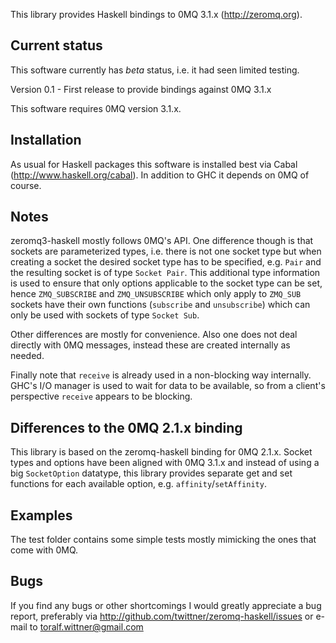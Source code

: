 This library provides Haskell bindings to 0MQ 3.1.x (http://zeromq.org).

Current status
--------------

This software currently has *beta* status, i.e. it had seen limited testing.

Version 0.1 - First release to provide bindings against 0MQ 3.1.x

This software requires 0MQ version 3.1.x.

Installation
------------

As usual for Haskell packages this software is installed best via Cabal
(http://www.haskell.org/cabal). In addition to GHC it depends on 0MQ of course.

Notes
-----

zeromq3-haskell mostly follows 0MQ's API. One difference though is that sockets
are parameterized types, i.e. there is not one socket type but when creating a
socket the desired socket type has to be specified, e.g. `Pair` and the
resulting socket is of type `Socket Pair`.
This additional type information is used to ensure that only options applicable
to the socket type can be set, hence `ZMQ_SUBSCRIBE` and `ZMQ_UNSUBSCRIBE` which
only apply to `ZMQ_SUB` sockets have their own functions (`subscribe` and
`unsubscribe`) which can only be used with sockets of type `Socket Sub`.

Other differences are mostly for convenience. Also one does not deal directly
with 0MQ messages, instead these are created internally as needed.

Finally note that `receive` is already used in a non-blocking way internally.
GHC's I/O manager is used to wait for data to be available, so from a client's
perspective `receive` appears to be blocking.

Differences to the 0MQ 2.1.x binding
------------------------------------

This library is based on the zeromq-haskell binding for 0MQ 2.1.x. Socket types
and options have been aligned with 0MQ 3.1.x and instead of using a big
`SocketOption` datatype, this library provides separate get and set functions for
each available option, e.g. `affinity`/`setAffinity`.

Examples
--------

The test folder contains some simple tests mostly mimicking the ones that come
with 0MQ.

Bugs
----

If you find any bugs or other shortcomings I would greatly appreciate a bug
report, preferably via http://github.com/twittner/zeromq-haskell/issues or
e-mail to toralf.wittner@gmail.com

